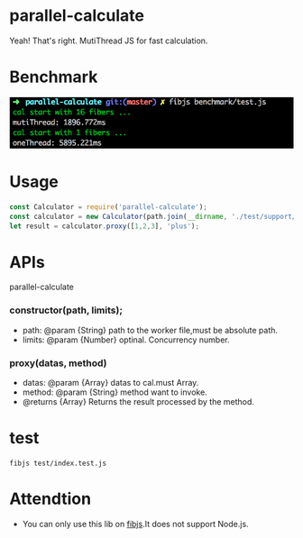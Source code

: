 # parallel-calculate
 Yeah! That's right. MutiThread JS for fast calculation.

# Benchmark
![](./benchmark/imgs/bench.png)

# Usage
```js
const Calculator = require('parallel-calculate');
const calculator = new Calculator(path.join(__dirname, './test/support/worker.js'));
let result = calculator.proxy([1,2,3], 'plus');
```

# APIs

parallel-calculate

### constructor(path, limits);
 - path: @param {String} path to the worker file,must be absolute path.
 - limits: @param {Number} optinal. Concurrency number.

### proxy(datas, method)
- datas: @param {Array} datas to cal.must Array.
- method: @param {String} method want to invoke.
- @returns {Array} Returns the result processed by the method.

# test

```
fibjs test/index.test.js
```

# Attendtion
- You can only use this lib on [fibjs](https://github.com/xicilion/fibjs).It does not support Node.js.
